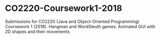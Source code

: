 # CO2220-Coursework1-2018
 Submissions for CO2220 (Java and Object-Oriented Programming) Coursework 1 (2018). Hangman and WordSleuth games. Animated GUI with 2D shapes and their movements
